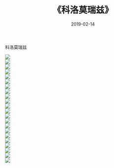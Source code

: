 ﻿---
layout: post
title:  《科洛莫瑞兹》
date:   2019-02-14
img: http://pic.660000.xyz/1:/唯美/2019/科洛莫瑞兹/000.jpg
categories: [美女, 清纯, 唯美]
---

科洛莫瑞兹

  ![](http://pic.660000.xyz/1:/唯美/2019/科洛莫瑞兹/001.jpg) <br> ![](http://pic.660000.xyz/1:/唯美/2019/科洛莫瑞兹/002.jpg) <br> ![](http://pic.660000.xyz/1:/唯美/2019/科洛莫瑞兹/003.jpg) <br> ![](http://pic.660000.xyz/1:/唯美/2019/科洛莫瑞兹/004.jpg) <br> ![](http://pic.660000.xyz/1:/唯美/2019/科洛莫瑞兹/005.jpg) <br> ![](http://pic.660000.xyz/1:/唯美/2019/科洛莫瑞兹/006.jpg) <br> ![](http://pic.660000.xyz/1:/唯美/2019/科洛莫瑞兹/007.jpg) <br> ![](http://pic.660000.xyz/1:/唯美/2019/科洛莫瑞兹/008.jpg) <br> ![](http://pic.660000.xyz/1:/唯美/2019/科洛莫瑞兹/009.jpg) <br> ![](http://pic.660000.xyz/1:/唯美/2019/科洛莫瑞兹/010.jpg) <br> ![](http://pic.660000.xyz/1:/唯美/2019/科洛莫瑞兹/011.jpg) <br> ![](http://pic.660000.xyz/1:/唯美/2019/科洛莫瑞兹/012.jpg) <br> ![](http://pic.660000.xyz/1:/唯美/2019/科洛莫瑞兹/013.jpg) <br> ![](http://pic.660000.xyz/1:/唯美/2019/科洛莫瑞兹/014.jpg) <br> ![](http://pic.660000.xyz/1:/唯美/2019/科洛莫瑞兹/015.jpg) <br> ![](http://pic.660000.xyz/1:/唯美/2019/科洛莫瑞兹/016.jpg) <br> ![](http://pic.660000.xyz/1:/唯美/2019/科洛莫瑞兹/017.jpg) <br> ![](http://pic.660000.xyz/1:/唯美/2019/科洛莫瑞兹/018.jpg) <br> ![](http://pic.660000.xyz/1:/唯美/2019/科洛莫瑞兹/019.jpg) <br> ![](http://pic.660000.xyz/1:/唯美/2019/科洛莫瑞兹/020.jpg) <br> ![](http://pic.660000.xyz/1:/唯美/2019/科洛莫瑞兹/021.jpg) <br> ![](http://pic.660000.xyz/1:/唯美/2019/科洛莫瑞兹/022.jpg) <br>
